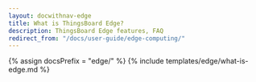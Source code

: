 ```yaml
---
layout: docwithnav-edge
title: What is ThingsBoard Edge?
description: ThingsBoard Edge features, FAQ
redirect_from: "/docs/user-guide/edge-computing/"
---
```


{% assign docsPrefix = "edge/" %}
{% include templates/edge/what-is-edge.md %}